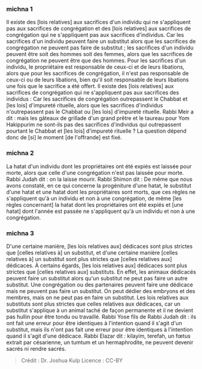 
### michna 1
Il existe des [lois relatives] aux sacrifices d'un individu qui ne s'appliquent pas aux sacrifices de congrégation et des [lois relatives] aux sacrifices de congrégation qui ne s'appliquent pas aux sacrifices d'individus. Car les sacrifices d'un individu peuvent faire un substitut alors que les sacrifices de congrégation ne peuvent pas faire de substitut ; les sacrifices d'un individu peuvent être soit des hommes soit des femmes, alors que les sacrifices de congrégation ne peuvent être que des hommes. Pour les sacrifices d'un individu, le propriétaire est responsable de ceux-ci et de leurs libations, alors que pour les sacrifices de congrégation, il n'est pas responsable de ceux-ci ou de leurs libations, bien qu'il soit responsable de leurs libations une fois que le sacrifice a été offert. Il existe des [lois relatives] aux sacrifices de congrégation qui ne s'appliquent pas aux sacrifices des individus : Car les sacrifices de congrégation outrepassent le Chabbat et [les lois] d'impureté rituelle, alors que les sacrifices d'individus n'outrepassent pas le Chabbat ou [les lois] d'impureté rituelle. Rabbi Meir a dit : mais les gâteaux de grillade d'un grand prêtre et le taureau pour Yom Hakippurim ne sont-ils pas des sacrifices d'individus qui outrepassent pourtant le Chabbat et [les lois] d'impureté rituelle ? La question dépend donc de [si] le moment [de l'offrande] est fixé.

### michna 2
La hatat d'un individu dont les propriétaires ont été expiés est laissée pour morte, alors que celle d'une congrégation n'est pas laissée pour morte. Rabbi Judah dit : on la laisse mourir. Rabbi Shimon dit : De même que nous avons constaté, en ce qui concerne la progéniture d'une hatat, le substitut d'une hatat et une hatat dont les propriétaires sont morts, que ces règles ne s'appliquent qu'à un individu et non à une congrégation, de même [les règles concernant] la hatat dont les propriétaires ont été expiés et [une hatat] dont l'année est passée ne s'appliquent qu'à un individu et non à une congrégation.

### michna 3
D'une certaine manière, [les lois relatives aux] dédicaces sont plus strictes que [celles relatives à] un substitut, et d'une certaine manière [celles relatives à] un substitut sont plus strictes que [celles relatives aux] dédicaces. À certains égards, [les lois relatives aux] dédicaces sont plus strictes que [celles relatives aux] substituts. En effet, les animaux dédicacés peuvent faire un substitut alors qu'un substitut ne peut pas faire un autre substitut. Une congrégation ou des partenaires peuvent faire une dédicace mais ne peuvent pas faire un substitut. On peut dédier des embryons et des membres, mais on ne peut pas en faire un substitut. Les lois relatives aux substituts sont plus strictes que celles relatives aux dédicaces, car un substitut s'applique à un animal taché de façon permanente et il ne devient pas hullin pour être tondu ou travaillé. Rabbi Yose fils de Rabbi Judah dit : ils ont fait une erreur pour être identiques à l'intention quand il s'agit d'un substitut, mais ils n'ont pas fait une erreur pour être identiques à l'intention quand il s'agit d'une dédicace. Rabbi Elazar dit : kilayim, terefah, un fœtus extrait par césarienne, un tumtum et un hermaphrodite, ne peuvent devenir sacrés ni rendre sacrés.

>Crédit : Dr. Joshua Kulp
>Licence : CC-BY